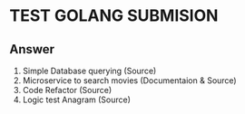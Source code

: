 # TEST GOLANG SUBMISION

## Answer
1. Simple Database querying (Source)
2. Microservice to search movies (Documentaion & Source)
3. Code Refactor (Source)
4. Logic test Anagram (Source)



